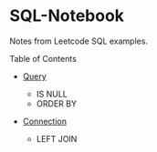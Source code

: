 # SQL-Notebook
 Notes from Leetcode SQL examples.

 Table of Contents
- [Query](Query.md)
    - IS NULL
    - ORDER BY

- [Connection](Connection.md)
    - LEFT JOIN
